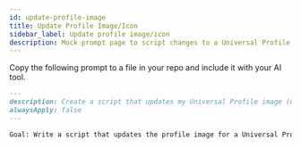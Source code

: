 ```yaml
---
id: update-profile-image
title: Update Profile Image/Icon
sidebar_label: Update profile image/icon
description: Mock prompt page to script changes to a Universal Profile image or token icon.
---
```


Copy the following prompt to a file in your repo and include it with your AI tool.

```md
---
description: Create a script that updates my Universal Profile image (or a token icon) on LUKSO.
alwaysApply: false
---

Goal: Write a script that updates the profile image for a Universal Profile. Include steps for uploading the image, setting metadata, and verifying the change on chain.
```
